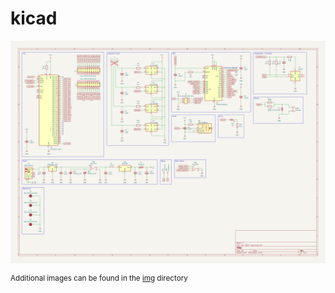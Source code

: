 # kicad

<img src="xcb-2024-top-revb-schematic.png" width="800"/>

<sup>Additional images can be found in the [img](../img/) directory</sup>
